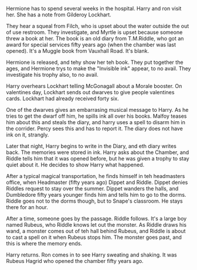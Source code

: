 Hermione has to spend several weeks in the hospital. Harry and ron visit her.
She has a note from Gilderoy Lockhart.

They hear a squeal from Filch, who is upset about the water outside the out of
use restroom. They investigate, and Myrtle is upset because someone threw a
book at her. The book is an old diary from T.M.Riddle, who got an award for
special services fifty years ago (when the chamber was last opened). It's a
Muggle book from Vauxhall Road. It's blank.

Hermione is released, and tehy show her teh book. They put together the ages,
and Hermione trys to make the "Invisible ink" appear, to no avail. They
investigate his trophy also, to no avail.

Harry overhears Lockhart telling McGonagall about a Morale booster. On
valentines day, Lockhart sends out dwarves to give people valentines cards.
Lockhart had already received forty six.

One of the dwarves gives an embarrasing musical message to Harry. As he tries
to get the dwarf off him, he spills ink all over his books. Malfoy teases him
about this and steals the diary, and harry uses a spell to disarm him in the
corrider. Percy sees this and has to report it. The diary does not have ink on
it, strangly.

Later that night, Harry begins to write in the Diary, and eth diary writes
back. The memories were stored in ink. Harry asks about the Chamber, and Riddle
tells him that it was opened before, but he was given a trophy to stay quiet
about it. He decides to show Harry what happened.

After a typical magical transportation, he finds himself in teh headmasters
office, when Headmaster (fifty years ago) Dippet and Riddle. Dippet denies
Riddles request to stay over the summer. Dippet wanders the halls, and
Dumbledore fifty years younger finds him and tells him to go to the dorms.
Riddle goes not to the dorms though, but to Snape's classroom. He stays there
for an hour.

After a time, someone goes by the passage. Riddle follows. It's a large boy
named Rubeus, who Riddle knows let out the monster. As Riddle draws his wand, a
monster comes out of teh hall behind Rubeus, and Riddle is about to cast a
spell on it when Rubeus stops him. The monster goes past, and this is where the
memory ends.

Harry returns. Ron comes in to see Harry sweating and shaking. It was Rubeus
Hagrid who opened the chamber fifty years ago.

